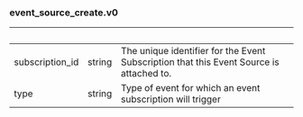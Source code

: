 
### event_source_create.v0

| &nbsp; | &nbsp; | &nbsp; |
|---|---|---|
| subscription_id | string | The unique identifier for the Event Subscription that this Event Source is attached to. |
| type | string | Type of event for which an event subscription will trigger |